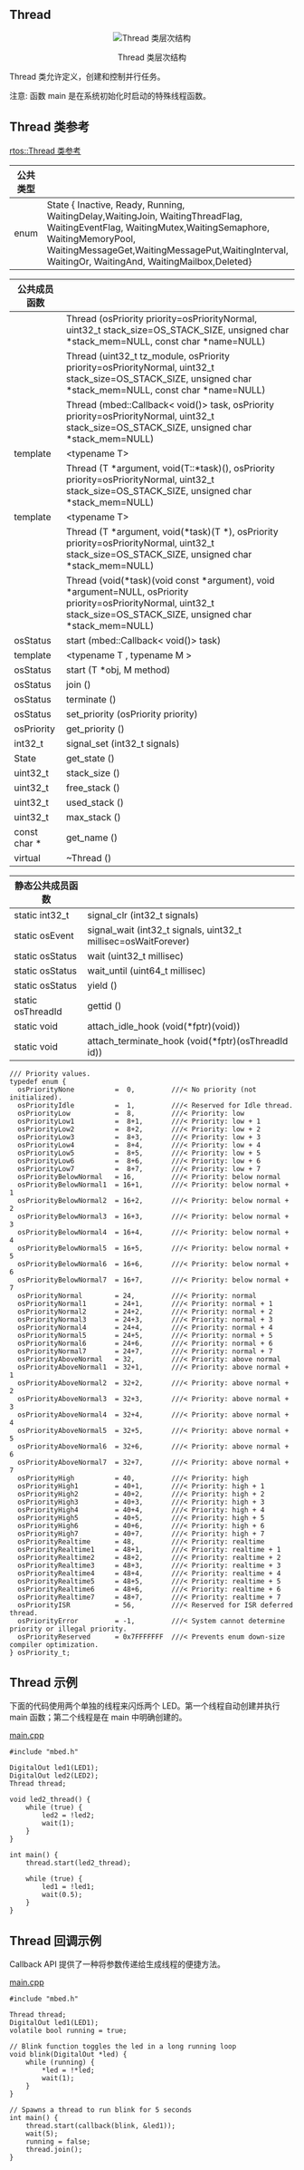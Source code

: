 ## Thread
                                                                     
<div align=center><img title="Thread 类层次结构" src="https://os.mbed.com/docs/v5.9/mbed-os-api-doxy/classrtos_1_1_thread.png">

Thread 类层次结构</div>


Thread 类允许定义，创建和控制并行任务。

注意: 函数 main 是在系统初始化时启动的特殊线程函数。

## Thread 类参考

[rtos::Thread 类参考](http://os.mbed.com/docs/v5.9/mbed-os-api-doxy/classrtos_1_1_thread.html)

|公共类型||
|-|:-|
|enum | 	State {  Inactive, Ready, Running, WaitingDelay,WaitingJoin, WaitingThreadFlag, WaitingEventFlag, WaitingMutex,WaitingSemaphore, WaitingMemoryPool, WaitingMessageGet,WaitingMessagePut,WaitingInterval, WaitingOr, WaitingAnd, WaitingMailbox,Deleted}|

|公共成员函数||
|-|:-|
|| 	Thread (osPriority priority=osPriorityNormal, uint32_t stack_size=OS_STACK_SIZE, unsigned char *stack_mem=NULL, const char *name=NULL)|
|| 	Thread (uint32_t tz_module, osPriority priority=osPriorityNormal, uint32_t stack_size=OS_STACK_SIZE, unsigned char *stack_mem=NULL, const char *name=NULL)|
|| 	Thread (mbed::Callback< void()> task, osPriority priority=osPriorityNormal, uint32_t stack_size=OS_STACK_SIZE, unsigned char *stack_mem=NULL)|
|template|\<typename T>|
|| 	Thread (T *argument, void(T::*task)(), osPriority priority=osPriorityNormal, uint32_t stack_size=OS_STACK_SIZE, unsigned char *stack_mem=NULL)|
|template|\<typename T>|
|| 	Thread (T *argument, void(*task)(T *), osPriority priority=osPriorityNormal, uint32_t stack_size=OS_STACK_SIZE, unsigned char *stack_mem=NULL)|
|| 	Thread (void(*task)(void const *argument), void *argument=NULL, osPriority priority=osPriorityNormal, uint32_t stack_size=OS_STACK_SIZE, unsigned char *stack_mem=NULL)|
|osStatus |	start (mbed::Callback< void()> task)|
|template |<typename T , typename M >|
|osStatus |	start (T *obj, M method)|
|osStatus |	join ()|
|osStatus |	terminate ()|
|osStatus |	set_priority (osPriority priority)|
|osPriority| 	get_priority ()|
|int32_t  |	signal_set (int32_t signals)|
|State |	get_state ()|
|uint32_t |	stack_size ()|
|uint32_t |	free_stack ()|
|uint32_t |	used_stack ()|
|uint32_t |	max_stack ()|
|const char *| 	get_name ()|
|virtual |	~Thread ()|

|静态公共成员函数||
|-|:-|
|static int32_t |	signal_clr (int32_t signals)|
|static osEvent |	signal_wait (int32_t signals, uint32_t millisec=osWaitForever)|
|static osStatus |	wait (uint32_t millisec)|
|static osStatus |	wait_until (uint64_t millisec)|
|static osStatus |	yield ()|
|static osThreadId |	gettid ()|
|static void |	attach_idle_hook (void(*fptr)(void))|
|static void |	attach_terminate_hook (void(*fptr)(osThreadId id))|
```
/// Priority values.
typedef enum {
  osPriorityNone          =  0,         ///< No priority (not initialized).
  osPriorityIdle          =  1,         ///< Reserved for Idle thread.
  osPriorityLow           =  8,         ///< Priority: low
  osPriorityLow1          =  8+1,       ///< Priority: low + 1
  osPriorityLow2          =  8+2,       ///< Priority: low + 2
  osPriorityLow3          =  8+3,       ///< Priority: low + 3
  osPriorityLow4          =  8+4,       ///< Priority: low + 4
  osPriorityLow5          =  8+5,       ///< Priority: low + 5
  osPriorityLow6          =  8+6,       ///< Priority: low + 6
  osPriorityLow7          =  8+7,       ///< Priority: low + 7
  osPriorityBelowNormal   = 16,         ///< Priority: below normal
  osPriorityBelowNormal1  = 16+1,       ///< Priority: below normal + 1
  osPriorityBelowNormal2  = 16+2,       ///< Priority: below normal + 2
  osPriorityBelowNormal3  = 16+3,       ///< Priority: below normal + 3
  osPriorityBelowNormal4  = 16+4,       ///< Priority: below normal + 4
  osPriorityBelowNormal5  = 16+5,       ///< Priority: below normal + 5
  osPriorityBelowNormal6  = 16+6,       ///< Priority: below normal + 6
  osPriorityBelowNormal7  = 16+7,       ///< Priority: below normal + 7
  osPriorityNormal        = 24,         ///< Priority: normal
  osPriorityNormal1       = 24+1,       ///< Priority: normal + 1
  osPriorityNormal2       = 24+2,       ///< Priority: normal + 2
  osPriorityNormal3       = 24+3,       ///< Priority: normal + 3
  osPriorityNormal4       = 24+4,       ///< Priority: normal + 4
  osPriorityNormal5       = 24+5,       ///< Priority: normal + 5
  osPriorityNormal6       = 24+6,       ///< Priority: normal + 6
  osPriorityNormal7       = 24+7,       ///< Priority: normal + 7
  osPriorityAboveNormal   = 32,         ///< Priority: above normal
  osPriorityAboveNormal1  = 32+1,       ///< Priority: above normal + 1
  osPriorityAboveNormal2  = 32+2,       ///< Priority: above normal + 2
  osPriorityAboveNormal3  = 32+3,       ///< Priority: above normal + 3
  osPriorityAboveNormal4  = 32+4,       ///< Priority: above normal + 4
  osPriorityAboveNormal5  = 32+5,       ///< Priority: above normal + 5
  osPriorityAboveNormal6  = 32+6,       ///< Priority: above normal + 6
  osPriorityAboveNormal7  = 32+7,       ///< Priority: above normal + 7
  osPriorityHigh          = 40,         ///< Priority: high
  osPriorityHigh1         = 40+1,       ///< Priority: high + 1
  osPriorityHigh2         = 40+2,       ///< Priority: high + 2
  osPriorityHigh3         = 40+3,       ///< Priority: high + 3
  osPriorityHigh4         = 40+4,       ///< Priority: high + 4
  osPriorityHigh5         = 40+5,       ///< Priority: high + 5
  osPriorityHigh6         = 40+6,       ///< Priority: high + 6
  osPriorityHigh7         = 40+7,       ///< Priority: high + 7
  osPriorityRealtime      = 48,         ///< Priority: realtime
  osPriorityRealtime1     = 48+1,       ///< Priority: realtime + 1
  osPriorityRealtime2     = 48+2,       ///< Priority: realtime + 2
  osPriorityRealtime3     = 48+3,       ///< Priority: realtime + 3
  osPriorityRealtime4     = 48+4,       ///< Priority: realtime + 4
  osPriorityRealtime5     = 48+5,       ///< Priority: realtime + 5
  osPriorityRealtime6     = 48+6,       ///< Priority: realtime + 6
  osPriorityRealtime7     = 48+7,       ///< Priority: realtime + 7
  osPriorityISR           = 56,         ///< Reserved for ISR deferred thread.
  osPriorityError         = -1,         ///< System cannot determine priority or illegal priority.
  osPriorityReserved      = 0x7FFFFFFF  ///< Prevents enum down-size compiler optimization.
} osPriority_t;
```
## Thread 示例

下面的代码使用两个单独的线程来闪烁两个 LED。第一个线程自动创建并执行 main 函数；第二个线程是在 main 中明确创建的。

[main.cpp](https://os.mbed.com/teams/mbed_example/code/rtos_basic/file/dc33cd3f4eb9/main.cpp)                                                         
```
#include "mbed.h"
 
DigitalOut led1(LED1);
DigitalOut led2(LED2);
Thread thread;
 
void led2_thread() {
    while (true) {
        led2 = !led2;
        wait(1);
    }
}
 
int main() {
    thread.start(led2_thread);
    
    while (true) {
        led1 = !led1;
        wait(0.5);
    }
}
``` 
## Thread 回调示例

Callback API 提供了一种将参数传递给生成线程的便捷方法。

[main.cpp](https://os.mbed.com/teams/mbed_example/code/rtos_threading_with_callback/file/d4b2a035ffe3/main.cpp)                                                                                                                                           
```
#include "mbed.h"
 
Thread thread;
DigitalOut led1(LED1);
volatile bool running = true;
 
// Blink function toggles the led in a long running loop
void blink(DigitalOut *led) {
    while (running) {
        *led = !*led;
        wait(1);
    }
}
 
// Spawns a thread to run blink for 5 seconds
int main() {
    thread.start(callback(blink, &led1));
    wait(5);
    running = false;
    thread.join();
}
```